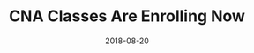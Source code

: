 ---
path: "/programs/l/"
scramble: "3170F21E"
date: "2018-08-20"
title: "CNA Classes Are Enrolling Now"
content: ""
components: "{'ads':0,'lrform':1}"
action: ""
areaOfStudy: "75346615"
concentration: "25AA331A"
collegeId: ""
headerText: ""
introText: ""
buttonText: ""
submitButtonText: ""
theme: "ce-sem-programs"
launchInLightbox: "FALSE"
template: ""
aosName: "nursing"
conName: ""
---